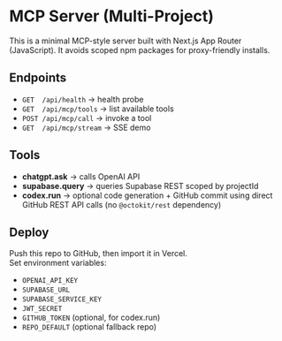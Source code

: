 # MCP Server (Multi-Project)

This is a minimal MCP-style server built with Next.js App Router (JavaScript). 
It avoids scoped npm packages for proxy-friendly installs.

## Endpoints
- `GET  /api/health` → health probe
- `GET  /api/mcp/tools` → list available tools
- `POST /api/mcp/call` → invoke a tool
- `GET  /api/mcp/stream` → SSE demo

## Tools
- **chatgpt.ask** → calls OpenAI API
- **supabase.query** → queries Supabase REST scoped by projectId
- **codex.run** → optional code generation + GitHub commit using direct GitHub REST API calls (no `@octokit/rest` dependency)

## Deploy
Push this repo to GitHub, then import it in Vercel.  
Set environment variables:
- `OPENAI_API_KEY`
- `SUPABASE_URL`
- `SUPABASE_SERVICE_KEY`
- `JWT_SECRET`
- `GITHUB_TOKEN` (optional, for codex.run)
- `REPO_DEFAULT` (optional fallback repo)

